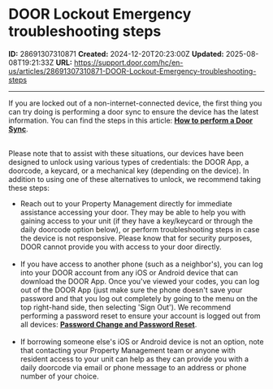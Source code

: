 # DOOR Lockout Emergency troubleshooting steps

**ID:** 28691307310871
**Created:** 2024-12-20T20:23:00Z
**Updated:** 2025-08-08T19:21:33Z
**URL:** https://support.door.com/hc/en-us/articles/28691307310871-DOOR-Lockout-Emergency-troubleshooting-steps

---

<p class="p1">If you are locked out of a non-internet-connected device, the first thing you can try doing is performing a door sync to ensure the device has the latest information. You can find the steps in this article: <span class="wysiwyg-underline"><strong><a href="https://support.door.com/hc/en-us/articles/24658744817303-How-to-perform-a-Door-Update">How to perform a Door Sync</a></strong></span>.<br><br></p>
<p class="p1">Please note that to assist with these situations, our devices have been designed to unlock using various types of credentials: the DOOR App, a doorcode, a keycard, or a mechanical key (depending on the device). In addition to using one of these alternatives to unlock, we recommend taking these steps:</p>
<ul class="ul1">
<li class="li1">Reach out to your Property Management directly for immediate assistance accessing your door. They may be able to help you with gaining access to your unit (if they have a key/keycard or through the daily doorcode option below), or perform troubleshooting steps in case the device is not responsive. Please know that for security purposes, DOOR cannot provide you with access to your door directly.<br><br>
</li>
<li class="li1">If you have access to another phone (such as a neighbor's), you can log into your DOOR account from any iOS or Android device that can download the DOOR App. Once you've viewed your codes, you can log out of the DOOR App (just make sure the phone doesn't save your password and that you log out completely by going to the menu on the top right-hand side, then selecting 'Sign Out'). We recommend performing a password reset to ensure your account is logged out from all devices: <span class="wysiwyg-underline"><a href="https://support.door.com/hc/en-us/articles/24675561392407-Log-In-Issues-and-Password-Reset"><strong>Password Change and Password Reset</strong></a></span>.<br><br>
</li>
<li class="li1">If borrowing someone else's iOS or Android device is not an option, note that contacting your Property Management team or anyone with resident access to your unit can help as they can provide you with a daily doorcode via email or phone message to an address or phone number of your choice.</li>
</ul>
